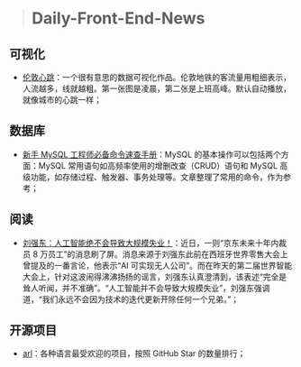 > # Daily-Front-End-News

## 可视化

- [伦敦心跳](http://tubeheartbeat.com/london/)：一个很有意思的数据可视化作品。伦敦地铁的客流量用粗细表示，人流越多，线就越粗。第一张图是凌晨，第二张是上班高峰。默认自动播放，就像城市的心跳一样；

## 数据库

- [新手 MySQL 工程师必备命令速查手册](http://dbaplus.cn/news-11-2055-1.html)：MySQL 的基本操作可以包括两个方面：MySQL 常用语句如高频率使用的增删改查（CRUD）语句和 MySQL 高级功能，如存储过程、触发器、事务处理等。文章整理了常用的命令，作为参考；

## 阅读

- [刘强东：人工智能绝不会导致大规模失业！](http://t.cn/RBAmDDE)：近日，一则“京东未来十年内裁员 8 万员工”的消息刷了屏。消息来源于刘强东此前在西班牙世界零售大会上曾提及的一番言论，他表示“AI 可实现无人公司”。而在昨天的第二届世界智能大会上，针对这波闹得沸沸扬扬的谣言，刘强东认真澄清到，该表述“完全是耸人听闻，并不准确”。“人工智能并不会导致大规模失业”，刘强东强调道，“我们永远不会因为技术的迭代更新开除任何一个兄弟。”；

## 开源项目

- [arl](https://github.com/kaxap/arl)：各种语言最受欢迎的项目，按照 GitHub Star 的数量排行；
